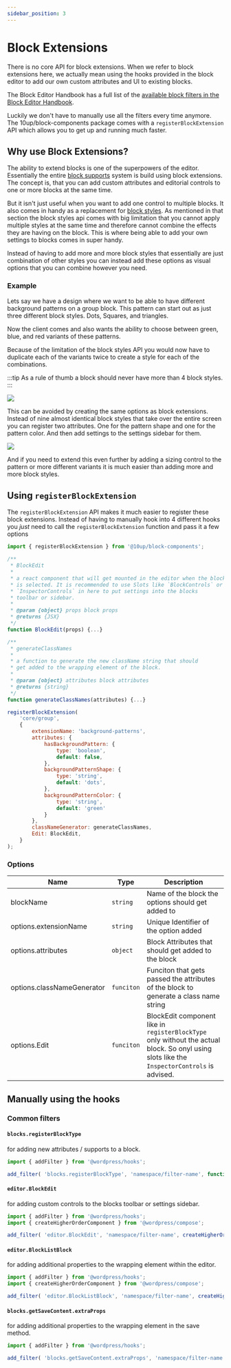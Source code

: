 ```yaml
---
sidebar_position: 3
---
```


# Block Extensions
There is no core API for block extensions. When we refer to block extensions here, we actually mean using the hooks provided in the block editor to add our own custom attributes and UI to existing blocks.

The Block Editor Handbook has a full list of the [available block filters in the Block Editor Handbook](https://developer.wordpress.org/block-editor/reference-guides/filters/block-filters/).

Luckily we don't have to manually use all the filters every time anymore. The 10up/block-components package comes with a `registerBlockExtension` API which allows you to get up and running much faster.

## Why use Block Extensions?
The ability to extend blocks is one of the superpowers of the editor. Essentially the entire [block supports](./block-supports.md) system is build using block extensions. The concept is, that you can add custom attributes and editorial controls to one or more blocks at the same time. 

But it isn't just useful when you want to add one control to multiple blocks. It also comes in handy as a replacement for [block styles](./block-styles.md). As mentioned in that section the block styles api comes with big limitation that you cannot apply multiple styles at the same time and therefore cannot combine the effects they are having on the block. This is where being able to add your own settings to blocks comes in super handy. 

Instead of having to add more and more block styles that essentially are just combination of other styles you can instead add these options as visual options that you can combine however you need.

### Example
Lets say we have a design where we want to be able to have different background patterns on a group block. This pattern can start out as just three different block styles. Dots, Squares, and triangles. 

Now the client comes and also wants the ability to choose between green, blue, and red variants of these patterns. 

Because of the limitation of the block styles API you would now have to duplicate each of the variants twice to create a style for each of the combinations.

:::tip
As a rule of thumb a block should never have more than 4 block styles.
:::

![](/img/block-extenstions-before.png)

This can be avoided by creating the same options as block extensions. Instead of nine almost identical block styles that take over the entire screen you can register two attributes. One for the pattern shape and one for the pattern color. And then add settings to the settings sidebar for them. 

![](/img/block-extenstions-after.png)

And if you need to extend this even further by adding a sizing control to the pattern or more different variants it is much easier than adding more and more block styles.

## Using `registerBlockExtension`
The `registerBlockExtension` API makes it much easier to register these block extensions. Instead of having to manually hook into 4 different hooks you _just_ need to call the `registerBlockExtension` function and pass it a few options

```js
import { registerBlockExtension } from '@10up/block-components';

/**
 * BlockEdit
 *
 * a react component that will get mounted in the editor when the block
 * is selected. It is recommended to use Slots like `BlockControls` or
 * `InspectorControls` in here to put settings into the blocks
 * toolbar or sidebar.
 *
 * @param {object} props block props
 * @returns {JSX}
 */
function BlockEdit(props) {...}

/**
 * generateClassNames
 *
 * a function to generate the new className string that should
 * get added to the wrapping element of the block.
 *
 * @param {object} attributes block attributes
 * @returns {string}
 */
function generateClassNames(attributes) {...}

registerBlockExtension(
	'core/group',
	{
		extensionName: 'background-patterns',
		attributes: {
			hasBackgroundPattern: {
				type: 'boolean',
				default: false,
			},
			backgroundPatternShape: {
				type: 'string',
				default: 'dots',
			},
			backgroundPatternColor: {
				type: 'string',
				default: 'green'
			}
		},
		classNameGenerator: generateClassNames,
		Edit: BlockEdit,
	}
);
```

### Options
| Name                       | Type       | Description                                       |
|----------------------------|------------|---------------------------------------------------|
| blockName                  | `string`   | Name of the block the options should get added to |
| options.extensionName      | `string`   | Unique Identifier of the option added    |
| options.attributes         | `object`   | Block Attributes that should get added to the block |
| options.classNameGenerator | `funciton` | Funciton that gets passed the attributes of the block to generate a class name string |
| options.Edit               | `funciton` | BlockEdit component like in `registerBlockType` only without the actual block. So onyl using slots like the `InspectorControls` is advised. |

## Manually using the hooks
### Common filters
#### `blocks.registerBlockType`
for adding new attributes / supports to a block.
```js
import { addFilter } from '@wordpress/hooks';

add_filter( 'blocks.registerBlockType', 'namespace/filter-name', function(settings, name) {...} );
```

#### `editor.BlockEdit`
for adding custom controls to the blocks toolbar or settings sidebar.

```js
import { addFilter } from '@wordpress/hooks';
import { createHigherOrderComponent } from '@wordpress/compose';

add_filter( 'editor.BlockEdit', 'namespace/filter-name', createHigherOrderComponent((BlockEdit) => {...}) );
```

#### `editor.BlockListBlock`
for adding additional properties to the wrapping element within the editor.

```js
import { addFilter } from '@wordpress/hooks';
import { createHigherOrderComponent } from '@wordpress/compose';

add_filter( 'editor.BlockListBlock', 'namespace/filter-name', createHigherOrderComponent((BlockList) => {...}) );
```

#### `blocks.getSaveContent.extraProps`
for adding additional properties to the wrapping element in the save method.

```js
import { addFilter } from '@wordpress/hooks';

add_filter( 'blocks.getSaveContent.extraProps', 'namespace/filter-name', function(props, block, attributes) {...} );
```
